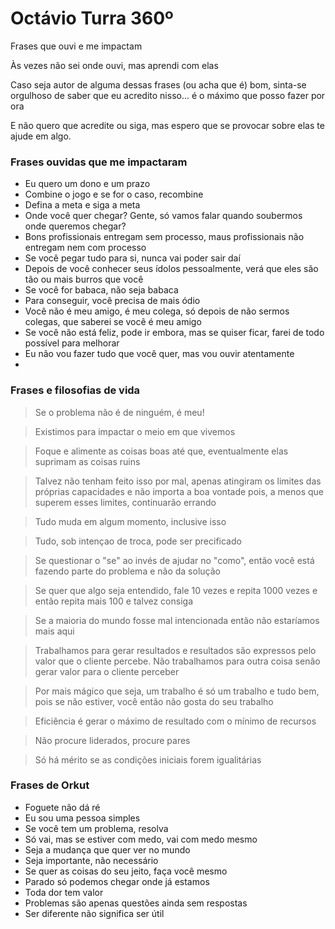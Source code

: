 # Octávio Turra 360º

Frases que ouvi e me impactam

Às vezes não sei onde ouvi, mas aprendi com elas

Caso seja autor de alguma dessas frases (ou acha que é) bom, sinta-se orgulhoso de saber que eu acredito nisso... é o máximo que posso fazer por ora

E não quero que acredite ou siga, mas espero que se provocar sobre elas te ajude em algo.

### Frases ouvidas que me impactaram

- Eu quero um dono e um prazo
- Combine o jogo e se for o caso, recombine
- Defina a meta e siga a meta
- Onde você quer chegar? Gente, só vamos falar quando soubermos onde queremos chegar?
- Bons profissionais entregam sem processo, maus profissionais não entregam nem com processo
- Se você pegar tudo para si, nunca vai poder sair daí
- Depois de você conhecer seus ídolos pessoalmente, verá que eles são tão ou mais burros que você
- Se você for babaca, não seja babaca
- Para conseguir, você precisa de mais ódio
- Você não é meu amigo, é meu colega, só depois de não sermos colegas, que saberei se você é meu amigo
- Se você não está feliz, pode ir embora, mas se quiser ficar, farei de todo possível para melhorar
- Eu não vou fazer tudo que você quer, mas vou ouvir atentamente
- 

### Frases e filosofias de vida

> Se o problema não é de ninguém, é meu!

> Existimos para impactar o meio em que vivemos

> Foque e alimente as coisas boas até que, eventualmente elas suprimam as coisas ruins

> Talvez não tenham feito isso por mal, apenas atingiram os limites das próprias capacidades
> e não importa a boa vontade pois, a menos que superem esses limites, continuarão errando

> Tudo muda em algum momento, inclusive isso

> Tudo, sob intençao de troca, pode ser precificado

> Se questionar o "se" ao invés de ajudar no "como", então
> você está fazendo parte do problema e não da solução

> Se quer que algo seja entendido, fale 10 vezes e repita 1000 vezes
> e então repita mais 100 e talvez consiga

> Se a maioria do mundo fosse mal intencionada
> então não estaríamos mais aqui

> Trabalhamos para gerar resultados e resultados são expressos pelo valor que o cliente
> percebe. Não trabalhamos para outra coisa senão gerar valor para o cliente perceber

> Por mais mágico que seja, um trabalho é só um trabalho
> e tudo bem, pois se não estiver, você então não gosta do seu trabalho

> Eficiência é gerar o máximo de resultado com o mínimo de recursos

> Não procure liderados, procure pares

> Só há mérito se as condições iniciais forem igualitárias

### Frases de Orkut

- Foguete não dá ré
- Eu sou uma pessoa simples
- Se você tem um problema, resolva
- Só vai, mas se estiver com medo, vai com medo mesmo
- Seja a mudança que quer ver no mundo
- Seja importante, não necessário
- Se quer as coisas do seu jeito, faça você mesmo
- Parado só podemos chegar onde já estamos
- Toda dor tem valor
- Problemas são apenas questões ainda sem respostas
- Ser diferente não significa ser útil

